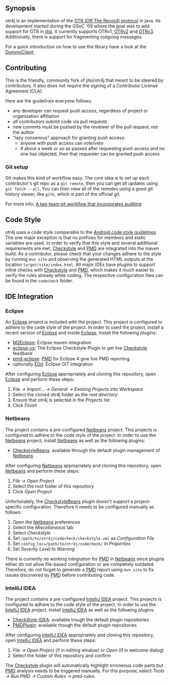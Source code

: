 ## Synopsis

otr4j is an implementation of the [OTR (Off The Record) protocol][1]
in java. Its development started during the GSoC '09
where the goal was to add support for OTR in [jitsi][2]. It currently
supports OTRv1, [OTRv2][] and [OTRv3][]. Additionally, there is support
for fragmenting outgoing messages.

For a quick introduction on how to use the library have a look at the
[DummyClient](src/test/java/net/java/otr4j/test/dummyclient/DummyClient.java).

## Contributing

This is the friendly, community fork of jitsi/otr4j that meant to be steered
by contributors.  It also does not require the signing of a Contributor
License Agreement (CLA).

Here are the guidelines everyone follows:

* any developer can request push access, regardless of project or organization affiliation
* _all_ contributors submit code via pull requests
* new commits must be pushed by the reviewer of the pull request, not the author
* "lazy consensus" approach for granting push access:
  * anyone with push access can vote/veto
  * if about a week or so as passed after requesting push access and no one has objected, then that requester can be granted push access

### Git setup

Git makes this kind of workflow easy.  The core idea is to set up each
contributor's git repo as a `git remote`, then you can get all updates using
`git fetch --all`.  You can then view all of the remotes using a good git
history viewer, like `gitk`, which is part of the official git.

For more info: [A tag-team git workflow that incorporates auditing][TagTeamGit]

## Code Style

otr4j uses a code style comparable to the [Android code style
guidelines][AndroidStyle]. The one major exception is that no prefixes for
members and static variables are used. In order to verify that this style and
several additional requirements are met, [Checkstyle] and [PMD] are integrated
into the maven build. As a contributor, please check that your changes adhere
to the style by running `mvn site` and observing the generated HTML outputs at
the location `target/site/index.html`. All major IDEs have plugins to support
inline checks with [Checkstyle] and [PMD], which makes it much easier to verify
the rules already while coding. The respective configuration files can be found
in the `codecheck` folder.

## IDE Integration

### Eclipse

An [Eclipse] project is included with the project. This project is configured
to adhere to the code style of the project. In order to used the project,
install a recent version of [Eclipse] and inside [Eclipse], install the
following plugins:
* [M2Eclipse]: Eclipse maven integration
* [eclipse-cs]: The Eclipse Checkstyle Plugin to get live [Checkstyle] feedback
* [pmd-eclipse]: [PMD] for Eclipse 4 give live PMD reporting
* optionally [EGit]: Eclipse GIT integration

After configuring [Eclipse] appropriately and cloning this repository, open
[Eclipse] and perform these steps:

1. _File -> Import... -> General -> Existing Projects into Workspace_
1. Select the cloned otr4j folder as the _root directory_
1. Ensure that otr4j is selected in the _Projects_ list
1. Click _Finish_

### Netbeans

The project contains a pre-configured [Netbeans] project. This projects is
configured to adhere to the code style of the project. In order to use the
[Netbeans] project, install [Netbeans] as well as the following plugins:
* [CheckstyleBeans]: available through the default plugin management of
  [Netbeans]

After configuring [Netbeans] appropriately and cloning this repository, open
[Netbeans] and perform these steps:

1. _File -> Open Project_
1. Select the root folder of this repository
1. Click _Open Project_

Unfortunately, the [CheckstyleBeans] plugin doesn't support a project-specific
configuration. Therefore it needs to be configured manually as follows:

1. Open the [Netbeans] preferences
1. Select the _Miscellaneous_ tab
1. Select _Checkstyle_
1. Set `/path/to/otr4j/codecheck/checkstyle.xml` as _Configuration File_
1. Set `config_loc=/path/to/otr4j/codecheck/` in _Properties_
1. Set _Severity Level_ to _Warning_

There is currently no working integration for [PMD] in [Netbeans] since plugins
either do not allow file-based configuration or are completely outdated.
Therefore, do not forget to generate a [PMD] report using `mvn site` to fix
issues discovered by [PMD] before contributing code.

### IntelliJ IDEA

The project contains a pre-configured [IntelliJ IDEA] project. This projects is
configured to adhere to the code style of the project. In order to use the
[IntelliJ IDEA] project, install [IntelliJ IDEA] as well as the following
plugins:

* [CheckStyle-IDEA]: available trough the default plugin repositories
* [PMDPlugin]: available though the default plugin repositories

After configuring [IntelliJ IDEA] appropriately and cloning this repository,
open [IntelliJ IDEA] and perform these steps:

1. _File -> Open Project_ (if in editing window) or _Open_ (if in welcome
   dialog)
1. Select the folder of this repository and confirm

The [Checkstyle] plugin will automatically highlight erroneous code parts but
[PMD] analysis needs to be triggered manually. For this purpose, select _Tools
-> Run PMD -> Custom Rules -> pmd-rules_.

  [1]: https://otr.cypherpunks.ca/
  [2]: https://jitsi.org/
  [OTRv2]: https://otr.cypherpunks.ca/Protocol-v2-3.1.0.html
  [OTRv3]: https://otr.cypherpunks.ca/Protocol-v3-4.0.0.html
  [TagTeamGit]: https://guardianproject.info/2013/11/21/a-tag-team-git-workflow-that-incorporates-auditing/
  [AndroidStyle]: https://source.android.com/source/code-style.html
  [Checkstyle]: http://checkstyle.sourceforge.net/
  [PMD]: http://pmd.sourceforge.net/
  [Eclipse]: http://eclipse.org/
  [M2Eclipse]: https://www.eclipse.org/m2e/
  [eclipse-cs]: http://eclipse-cs.sourceforge.net/
  [pmd-eclipse]: http://pmd.sourceforge.net/eclipse/
  [EGit]: https://www.eclipse.org/egit/
  [Netbeans]: https://netbeans.org/
  [CheckstyleBeans]: http://www.sickboy.cz/checkstyle/index.html
  [IntelliJ IDEA]: https://www.jetbrains.com/idea/
  [CheckStyle-IDEA]: https://github.com/jshiell/checkstyle-idea
  [PMDPlugin]: https://github.com/amitdev/PMD-Intellij
